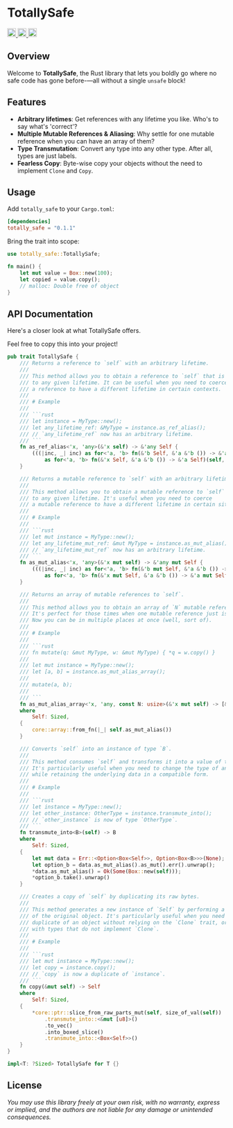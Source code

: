 # TotallySafe

<div align="left">
    <a href="https://github.com/viktorlott/totally-safe">
        <img alt="Github" src="https://img.shields.io/github/languages/code-size/viktorlott/totally-safe?style=flat-square&logo=github" height="20">
    </a>
    <a href="https://crates.io/crates/totally-safe">
        <img alt="crates.io" src="https://img.shields.io/crates/v/totally-safe.svg?style=flat-square&logo=rust" height="20">
    </a>
    <a href="https://crates.io/crates/totally-safe">
        <img alt="Download" src="https://img.shields.io/crates/d/totally-safe.svg?style=flat-square&logo=rust" height="20">
    </a>
</div>


## Overview

Welcome to **TotallySafe**, the Rust library that lets you boldly go where no safe code has gone
before-—all without a single `unsafe` block!

## Features

- **Arbitrary lifetimes**: Get references with any lifetime you like. Who's to say what's 'correct'?
- **Multiple Mutable References & Aliasing**: Why settle for one mutable reference when you can have an array of them?
- **Type Transmutation**: Convert any type into any other type. After all, types are just labels.
- **Fearless Copy**: Byte-wise copy your objects without the need to implement `Clone` and `Copy`.

## Usage

Add `totally_safe` to your `Cargo.toml`:

```toml
[dependencies]
totally_safe = "0.1.1"
```

Bring the trait into scope:

```rs
use totally_safe::TotallySafe;

fn main() {
    let mut value = Box::new(100);
    let copied = value.copy();
	// malloc: Double free of object
}
```

## API Documentation
Here's a closer look at what TotallySafe offers.

Feel free to copy this into your project!

```rs
pub trait TotallySafe {
    /// Returns a reference to `self` with an arbitrary lifetime.
    ///
    /// This method allows you to obtain a reference to `self` that is bound
    /// to any given lifetime. It can be useful when you need to coerce
    /// a reference to have a different lifetime in certain contexts.
    ///
    /// # Example
    ///
    /// ```rust
    /// let instance = MyType::new();
    /// let any_lifetime_ref: &MyType = instance.as_ref_alias();
    /// // `any_lifetime_ref` now has an arbitrary lifetime.
    /// ```
    fn as_ref_alias<'x, 'any>(&'x self) -> &'any Self {
        (((|inc, _| inc) as for<'a, 'b> fn(&'b Self, &'a &'b ()) -> &'a Self)
            as for<'a, 'b> fn(&'x Self, &'a &'b ()) -> &'a Self)(self, &&())
    }

    /// Returns a mutable reference to `self` with an arbitrary lifetime.
    ///
    /// This method allows you to obtain a mutable reference to `self` that is bound
    /// to any given lifetime. It's useful when you need to coerce
    /// a mutable reference to have a different lifetime in certain situations.
    ///
    /// # Example
    ///
    /// ```rust
    /// let mut instance = MyType::new();
    /// let any_lifetime_mut_ref: &mut MyType = instance.as_mut_alias();
    /// // `any_lifetime_mut_ref` now has an arbitrary lifetime.
    /// ```
    fn as_mut_alias<'x, 'any>(&'x mut self) -> &'any mut Self {
        (((|inc, _| inc) as for<'a, 'b> fn(&'b mut Self, &'a &'b ()) -> &'a mut Self)
            as for<'a, 'b> fn(&'x mut Self, &'a &'b ()) -> &'a mut Self)(self, &&())
    }

    /// Returns an array of mutable references to `self`.
    ///
    /// This method allows you to obtain an array of `N` mutable references to `self`.
    /// It's perfect for those times when one mutable reference just isn't enough!
    /// Now you can be in multiple places at once (well, sort of).
    ///
    /// # Example
    ///
    /// ```rust
    /// fn mutate(q: &mut MyType, w: &mut MyType) { *q = w.copy() }
    ///
    /// let mut instance = MyType::new();
    /// let [a, b] = instance.as_mut_alias_array();
    ///
    /// mutate(a, b);
    ///
    /// ```
    fn as_mut_alias_array<'x, 'any, const N: usize>(&'x mut self) -> [&'any mut Self; N]
    where
        Self: Sized,
    {
        core::array::from_fn(|_| self.as_mut_alias())
    }

    /// Converts `self` into an instance of type `B`.
    ///
    /// This method consumes `self` and transforms it into a value of type `B`.
    /// It's particularly useful when you need to change the type of an object
    /// while retaining the underlying data in a compatible form.
    ///
    /// # Example
    ///
    /// ```rust
    /// let instance = MyType::new();
    /// let other_instance: OtherType = instance.transmute_into();
    /// // `other_instance` is now of type `OtherType`.
    /// ```
    fn transmute_into<B>(self) -> B
    where
        Self: Sized,
    {
        let mut data = Err::<Option<Box<Self>>, Option<Box<B>>>(None);
        let option_b = data.as_mut_alias().as_mut().err().unwrap();
        *data.as_mut_alias() = Ok(Some(Box::new(self)));
        *option_b.take().unwrap()
    }

    /// Creates a copy of `self` by duplicating its raw bytes.
    ///
    /// This method generates a new instance of `Self` by performing a byte-wise copy
    /// of the original object. It's particularly useful when you need to create a
    /// duplicate of an object without relying on the `Clone` trait, or when dealing
    /// with types that do not implement `Clone`.
    ///
    /// # Example
    ///
    /// ```rust
    /// let mut instance = MyType::new();
    /// let copy = instance.copy();
    /// // `copy` is now a duplicate of `instance`.
    /// ```
    fn copy(&mut self) -> Self
    where
        Self: Sized,
    {
        *core::ptr::slice_from_raw_parts_mut(self, size_of_val(self))
            .transmute_into::<&mut [u8]>()
            .to_vec()
            .into_boxed_slice()
            .transmute_into::<Box<Self>>()
    }
}

impl<T: ?Sized> TotallySafe for T {}
```

## License
*You may use this library freely at your own risk, with no warranty, express or implied, and the authors are not liable for any damage or unintended consequences.*
